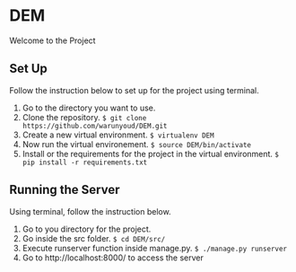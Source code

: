 # DEM
Welcome to the Project

## Set Up
Follow the instruction below to set up for the project using terminal.

1. Go to the directory you want to use.
2. Clone the repository. `$ git clone https://github.com/warunyoud/DEM.git`
3. Create a new virtual environment. `$ virtualenv DEM`
4. Now run the virtual environement. `$ source DEM/bin/activate`
5. Install or the requirements for the project in the virtual environment. `$ pip install -r requirements.txt`

## Running the Server
Using terminal, follow the instruction below.

1. Go to you directory for the project.
2. Go inside the src folder. `$ cd DEM/src/`
3. Execute runserver function inside manage.py. `$ ./manage.py runserver`
4. Go to http://localhost:8000/ to access the server
